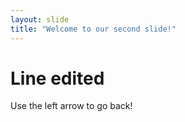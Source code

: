 ```yaml
---
layout: slide
title: "Welcome to our second slide!"
---
```

# Line edited
Use the left arrow to go back!
